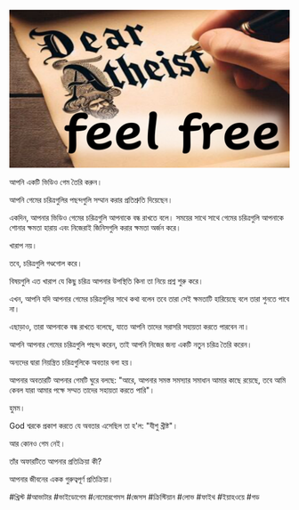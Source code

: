 ![Video cover image](../cover.jpg "cover photo")

আপনি একটি ভিডিও গেম তৈরি করুন।

আপনি গেমের চরিত্রগুলির পছন্দগুলি সম্মান করার প্রতিশ্রুতি দিয়েছেন।

একদিন, আপনার ভিডিও গেমের চরিত্রগুলি আপনাকে বন্ধ রাখতে বলে। সময়ের সাথে সাথে গেমের চরিত্রগুলি আপনাকে শোনার ক্ষমতা হারায় এবং নিজেরাই জিনিসগুলি করার ক্ষমতা অর্জন করে।

খারাপ নয়।

তবে, চরিত্রগুলি গণ্ডগোল করে।

বিষয়গুলি এত খারাপ যে কিছু চরিত্র আপনার উপস্থিতি কিনা তা নিয়ে প্রশ্ন শুরু করে।

এখন, আপনি যদি আপনার গেমের চরিত্রগুলির সাথে কথা বলেন তবে তারা সেই ক্ষমতাটি হারিয়েছে বলে তারা শুনতে পাবে না।

এছাড়াও, তারা আপনাকে বন্ধ রাখতে বলেছে, যাতে আপনি তাদের সরাসরি সহায়তা করতে পারবেন না।

আপনি আপনার গেমের চরিত্রগুলি পছন্দ করেন, তাই আপনি নিজের জন্য একটি নতুন চরিত্র তৈরি করেন।

অন্যদের দ্বারা নিয়ন্ত্রিত চরিত্রগুলিকে অবতার বলা হয়।

আপনার অবতারটি আপনার গেমটি ঘুরে বলছে: "আরে, আপনার সমস্ত সমস্যার সমাধান আমার কাছে রয়েছে, তবে আমি কেবল যারা আমার পক্ষে সম্মত তাদের সহায়তা করতে পারি"।

হুমম।

God শ্বরকে প্রকাশ করতে যে অবতার এসেছিল তা হ'ল: "যীশু খ্রীষ্ট"।

আর কোনও গেম নেই।

তাঁর অফারটিতে আপনার প্রতিক্রিয়া কী?

আপনার জীবনের একক গুরুত্বপূর্ণ প্রতিক্রিয়া।

#খ্রিস্ট #আভাটার #ভাইডোগেম #নোমোরগেমস #জেসস #ক্রিস্টিয়ান #লোভ #ফাইথ #ইয়াহওয়ে #গড